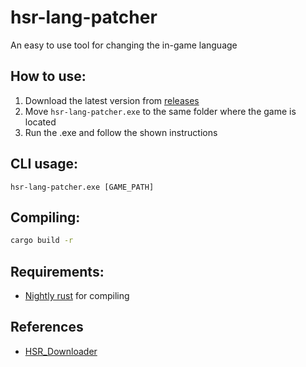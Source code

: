 # hsr-lang-patcher
An easy to use tool for changing the in-game language

## How to use:
1. Download the latest version from [releases](https://github.com/nie4/hsr-lang-patcher/releases)
2. Move `hsr-lang-patcher.exe` to the same folder where the game is located
3. Run the .exe and follow the shown instructions

## CLI usage:
```
hsr-lang-patcher.exe [GAME_PATH]
```

## Compiling:
```bash
cargo build -r
```

## Requirements:
- [Nightly rust](https://www.rust-lang.org/tools/install) for compiling

## References
- [HSR_Downloader](https://github.com/Hiro420/HSR_Downloader)
